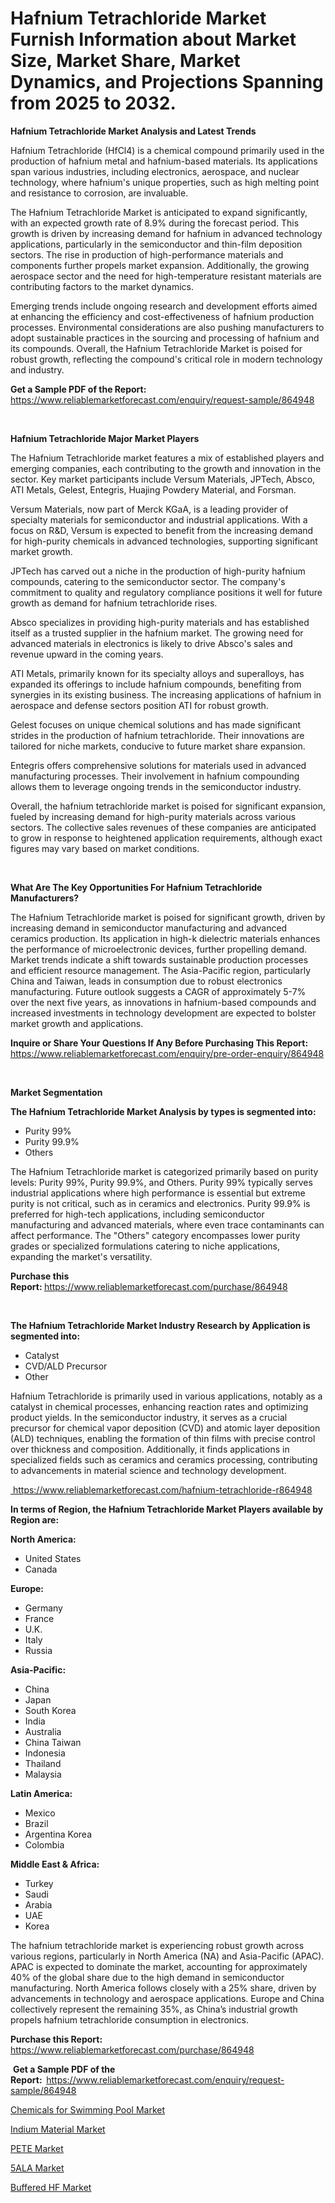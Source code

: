 <p><h1>Hafnium Tetrachloride Market Furnish Information about Market Size, Market Share, Market Dynamics, and Projections Spanning from 2025 to 2032.</h1></p><p><strong>Hafnium Tetrachloride Market Analysis and Latest Trends</strong></p>
<p><p>Hafnium Tetrachloride (HfCl4) is a chemical compound primarily used in the production of hafnium metal and hafnium-based materials. Its applications span various industries, including electronics, aerospace, and nuclear technology, where hafnium's unique properties, such as high melting point and resistance to corrosion, are invaluable. </p><p>The Hafnium Tetrachloride Market is anticipated to expand significantly, with an expected growth rate of 8.9% during the forecast period. This growth is driven by increasing demand for hafnium in advanced technology applications, particularly in the semiconductor and thin-film deposition sectors. The rise in production of high-performance materials and components further propels market expansion. Additionally, the growing aerospace sector and the need for high-temperature resistant materials are contributing factors to the market dynamics.</p><p>Emerging trends include ongoing research and development efforts aimed at enhancing the efficiency and cost-effectiveness of hafnium production processes. Environmental considerations are also pushing manufacturers to adopt sustainable practices in the sourcing and processing of hafnium and its compounds. Overall, the Hafnium Tetrachloride Market is poised for robust growth, reflecting the compound's critical role in modern technology and industry.</p></p>
<p><strong>Get a Sample PDF of the Report:&nbsp;</strong> <a href="https://www.reliablemarketforecast.com/enquiry/request-sample/864948?utm_campaign=1110&utm_medium=2&utm_source=Github&utm_content=ia&utm_term=01042025&utm_id=hafnium-tetrachloride">https://www.reliablemarketforecast.com/enquiry/request-sample/864948</a></p>
<p>&nbsp;</p>
<p><strong>Hafnium Tetrachloride Major Market Players</strong></p>
<p><p>The Hafnium Tetrachloride market features a mix of established players and emerging companies, each contributing to the growth and innovation in the sector. Key market participants include Versum Materials, JPTech, Absco, ATI Metals, Gelest, Entegris, Huajing Powdery Material, and Forsman.</p><p>Versum Materials, now part of Merck KGaA, is a leading provider of specialty materials for semiconductor and industrial applications. With a focus on R&D, Versum is expected to benefit from the increasing demand for high-purity chemicals in advanced technologies, supporting significant market growth.</p><p>JPTech has carved out a niche in the production of high-purity hafnium compounds, catering to the semiconductor sector. The company's commitment to quality and regulatory compliance positions it well for future growth as demand for hafnium tetrachloride rises.</p><p>Absco specializes in providing high-purity materials and has established itself as a trusted supplier in the hafnium market. The growing need for advanced materials in electronics is likely to drive Absco's sales and revenue upward in the coming years.</p><p>ATI Metals, primarily known for its specialty alloys and superalloys, has expanded its offerings to include hafnium compounds, benefiting from synergies in its existing business. The increasing applications of hafnium in aerospace and defense sectors position ATI for robust growth.</p><p>Gelest focuses on unique chemical solutions and has made significant strides in the production of hafnium tetrachloride. Their innovations are tailored for niche markets, conducive to future market share expansion.</p><p>Entegris offers comprehensive solutions for materials used in advanced manufacturing processes. Their involvement in hafnium compounding allows them to leverage ongoing trends in the semiconductor industry.</p><p>Overall, the hafnium tetrachloride market is poised for significant expansion, fueled by increasing demand for high-purity materials across various sectors. The collective sales revenues of these companies are anticipated to grow in response to heightened application requirements, although exact figures may vary based on market conditions.</p></p>
<p>&nbsp;</p>
<p><strong>What Are The Key Opportunities For Hafnium Tetrachloride Manufacturers?</strong></p>
<p><p>The Hafnium Tetrachloride market is poised for significant growth, driven by increasing demand in semiconductor manufacturing and advanced ceramics production. Its application in high-k dielectric materials enhances the performance of microelectronic devices, further propelling demand. Market trends indicate a shift towards sustainable production processes and efficient resource management. The Asia-Pacific region, particularly China and Taiwan, leads in consumption due to robust electronics manufacturing. Future outlook suggests a CAGR of approximately 5-7% over the next five years, as innovations in hafnium-based compounds and increased investments in technology development are expected to bolster market growth and applications.</p></p>
<p><strong>Inquire or Share Your Questions If Any Before Purchasing This Report:</strong> <a href="https://www.reliablemarketforecast.com/enquiry/pre-order-enquiry/864948?utm_campaign=1110&utm_medium=2&utm_source=Github&utm_content=ia&utm_term=01042025&utm_id=hafnium-tetrachloride">https://www.reliablemarketforecast.com/enquiry/pre-order-enquiry/864948</a></p>
<p>&nbsp;</p>
<p><strong>Market Segmentation</strong></p>
<p><strong>The Hafnium Tetrachloride Market Analysis by types is segmented into:</strong></p>
<p><ul><li>Purity 99%</li><li>Purity 99.9%</li><li>Others</li></ul></p>
<p><p>The Hafnium Tetrachloride market is categorized primarily based on purity levels: Purity 99%, Purity 99.9%, and Others. Purity 99% typically serves industrial applications where high performance is essential but extreme purity is not critical, such as in ceramics and electronics. Purity 99.9% is preferred for high-tech applications, including semiconductor manufacturing and advanced materials, where even trace contaminants can affect performance. The "Others" category encompasses lower purity grades or specialized formulations catering to niche applications, expanding the market's versatility.</p></p>
<p><strong>Purchase this Report:&nbsp;</strong><a href="https://www.reliablemarketforecast.com/purchase/864948?utm_campaign=1110&utm_medium=2&utm_source=Github&utm_content=ia&utm_term=01042025&utm_id=hafnium-tetrachloride">https://www.reliablemarketforecast.com/purchase/864948</a></p>
<p>&nbsp;</p>
<p><strong>The Hafnium Tetrachloride Market Industry Research by Application is segmented into:</strong></p>
<p><ul><li>Catalyst</li><li>CVD/ALD Precursor</li><li>Other</li></ul></p>
<p><p>Hafnium Tetrachloride is primarily used in various applications, notably as a catalyst in chemical processes, enhancing reaction rates and optimizing product yields. In the semiconductor industry, it serves as a crucial precursor for chemical vapor deposition (CVD) and atomic layer deposition (ALD) techniques, enabling the formation of thin films with precise control over thickness and composition. Additionally, it finds applications in specialized fields such as ceramics and ceramics processing, contributing to advancements in material science and technology development.</p></p>
<p><a href="https://www.reliablemarketforecast.com/hafnium-tetrachloride-r864948?utm_campaign=1110&utm_medium=2&utm_source=Github&utm_content=ia&utm_term=01042025&utm_id=hafnium-tetrachloride">&nbsp;https://www.reliablemarketforecast.com/hafnium-tetrachloride-r864948</a></p>
<p><strong>In terms of Region, the Hafnium Tetrachloride Market Players available by Region are:</strong></p>
<p>
    <p> <strong> North America: </strong>
        <ul>
            <li>United States</li>
            <li>Canada</li>
        </ul>
        </p> 
    <p> <strong> Europe: </strong>
        <ul>
            <li>Germany</li>
            <li>France</li>
            <li>U.K.</li>
            <li>Italy</li>
            <li>Russia</li>
        </ul>
        </p> 
    <p> <strong> Asia-Pacific: </strong>
        <ul>
            <li>China</li>
            <li>Japan</li>
            <li>South Korea</li>
            <li>India</li>
            <li>Australia</li>
            <li>China Taiwan</li>
            <li>Indonesia</li>
            <li>Thailand</li>
            <li>Malaysia</li>
        </ul>
        </p> 
    <p> <strong> Latin America: </strong>
        <ul>
            <li>Mexico</li>
            <li>Brazil</li>
            <li>Argentina Korea</li>
            <li>Colombia</li>
        </ul>
        </p> 
    <p> <strong> Middle East & Africa: </strong>
        <ul>
            <li>Turkey</li>
            <li>Saudi</li>
            <li>Arabia</li>
            <li>UAE</li>
            <li>Korea</li>
        </ul>
    </p>
    </p>
<p><p>The hafnium tetrachloride market is experiencing robust growth across various regions, particularly in North America (NA) and Asia-Pacific (APAC). APAC is expected to dominate the market, accounting for approximately 40% of the global share due to the high demand in semiconductor manufacturing. North America follows closely with a 25% share, driven by advancements in technology and aerospace applications. Europe and China collectively represent the remaining 35%, as China’s industrial growth propels hafnium tetrachloride consumption in electronics.</p></p>
<p><strong>Purchase this Report: </strong><a href="https://www.reliablemarketforecast.com/purchase/864948?utm_campaign=1110&utm_medium=2&utm_source=Github&utm_content=ia&utm_term=01042025&utm_id=hafnium-tetrachloride">https://www.reliablemarketforecast.com/purchase/864948</a></p>
<p>&nbsp;<strong>Get a Sample PDF of the Report:&nbsp;&nbsp;</strong><a href="https://www.reliablemarketforecast.com/enquiry/request-sample/864948?utm_campaign=1110&utm_medium=2&utm_source=Github&utm_content=ia&utm_term=01042025&utm_id=hafnium-tetrachloride">https://www.reliablemarketforecast.com/enquiry/request-sample/864948</a></p>
<p><strong></strong></p>
<p><p><a href="https://github.com/borsiflorsfa/Market-Research-Report-List-1/blob/main/chemicals-for-swimming-pool-market.md?utm_campaign=1110&utm_medium=2&utm_source=Github&utm_content=ia&utm_term=01042025&utm_id=hafnium-tetrachloride">Chemicals for Swimming Pool Market</a></p><p><a href="https://github.com/kelttnandan9/Market-Research-Report-List-1/blob/main/indium-material-market.md?utm_campaign=1110&utm_medium=2&utm_source=Github&utm_content=ia&utm_term=01042025&utm_id=hafnium-tetrachloride">Indium Material Market</a></p><p><a href="https://github.com/romeoacuffap/Market-Research-Report-List-1/blob/main/pete-market.md?utm_campaign=1110&utm_medium=2&utm_source=Github&utm_content=ia&utm_term=01042025&utm_id=hafnium-tetrachloride">PETE Market</a></p><p><a href="https://github.com/prumrupear/Market-Research-Report-List-1/blob/main/5ala-market.md?utm_campaign=1110&utm_medium=2&utm_source=Github&utm_content=ia&utm_term=01042025&utm_id=hafnium-tetrachloride">5ALA Market</a></p><p><a href="https://github.com/goreabeeran/Market-Research-Report-List-1/blob/main/buffered-hf-market.md?utm_campaign=1110&utm_medium=2&utm_source=Github&utm_content=ia&utm_term=01042025&utm_id=hafnium-tetrachloride">Buffered HF Market</a></p></p>